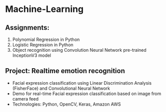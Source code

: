 # Machine-Learning
## Assignments:
1. Polynomial Regression in Python
2. Logistic Regression in Python
4. Object recognition using Convolution Neural Network pre-trained InceptionV3 model

## Project: Realtime emotion recognition
* Facial expression classification using Linear Discrimination Analysis (FisherFace) and Convolutional Neural Network
* Demo for real-time Facial expression classification based on image from camera feed
* Technologies: Python, OpenCV, Keras, Amazon AWS
